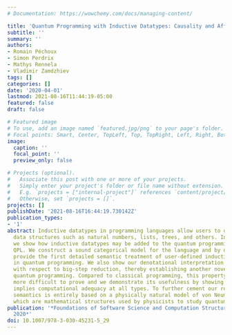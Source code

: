 ```yaml
---
# Documentation: https://wowchemy.com/docs/managing-content/

title: 'Quantum Programming with Inductive Datatypes: Causality and Affine Type Theory'
subtitle: ''
summary: ''
authors:
- Romain Péchoux
- Simon Perdrix
- Mathys Rennela
- Vladimir Zamdzhiev
tags: []
categories: []
date: '2020-04-01'
lastmod: 2021-08-16T11:44:19-05:00
featured: false
draft: false

# Featured image
# To use, add an image named `featured.jpg/png` to your page's folder.
# Focal points: Smart, Center, TopLeft, Top, TopRight, Left, Right, BottomLeft, Bottom, BottomRight.
image:
  caption: ''
  focal_point: ''
  preview_only: false

# Projects (optional).
#   Associate this post with one or more of your projects.
#   Simply enter your project's folder or file name without extension.
#   E.g. `projects = ["internal-project"]` references `content/project/deep-learning/index.md`.
#   Otherwise, set `projects = []`.
projects: []
publishDate: '2021-08-16T16:44:19.730142Z'
publication_types:
- '1'
abstract: Inductive datatypes in programming languages allow users to define useful
  data structures such as natural numbers, lists, trees, and others. In this paper
  we show how inductive datatypes may be added to the quantum programming language
  QPL. We construct a sound categorical model for the language and by doing so we
  provide the first detailed semantic treatment of user-defined inductive datatypes
  in quantum programming. We also show our denotational interpretation is invariant
  with respect to big-step reduction, thereby establishing another novel result for
  quantum programming. Compared to classical programming, this property is considerably
  more difficult to prove and we demonstrate its usefulness by showing how it immediately
  implies computational adequacy at all types. To further cement our results, our
  semantics is entirely based on a physically natural model of von Neumann algebras,
  which are mathematical structures used by physicists to study quantum mechanics.
publication: '*Foundations of Software Science and Computation Structures, FoSSaCS
  2020*'
doi: 10.1007/978-3-030-45231-5_29
---
```

